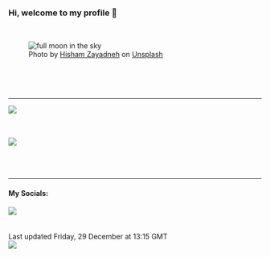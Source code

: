 <h3>Hi, welcome to my profile 👋</h3>

<br />
<figure>
  <img
    src="https://images.unsplash.com/photo-1600686067402-995d22a7aabc?crop=entropy&cs=tinysrgb&fit=max&fm=jpg&ixid=M3wyNzQ3MDB8MHwxfHJhbmRvbXx8fHx8fHx8fDE3MDM4NTIzOTh8&ixlib=rb-4.0.3&q=80&w=1080&auto=format"
    alt="full moon in the sky" 
  />
  <figcaption>Photo by <a
    href="https://unsplash.com/@hisham_zayadneh?utm_source=Profile%20readme&utm_medium=referral">Hisham Zayadneh</a> on <a
    href="https://unsplash.com/?utm_source=Profile%20readme&utm_medium=referral">Unsplash</a></figcaption>
</figure>




  <br /><br /><br />

<hr />
<img
  src="https://github-readme-stats.vercel.app/api?username=shanelucy&show_icons=true&theme=calm"
/>
<br /><br /><br />

<img 
  src="https://github-readme-stats.vercel.app/api/top-langs/?username=shanelucy&theme=calm"
/>
<br /><br /><br /><br />
<hr />
<h4>My Socials:</h4>
<a href="https://uk.linkedin.com/in/shane-lucy-4735b616a">
  <img
    src="https://img.shields.io/badge/linkedin%20-%230077B5.svg?&style=for-the-badge&logo=linkedin&logoColor=white"
  />
</a>
<br /><br /><br />
Last updated Friday, 29 December at 13:15 GMT
<br />
<img
  src="https://github.com/ShaneLucy/ShaneLucy/workflows/README%20build/badge.svg"
/>
